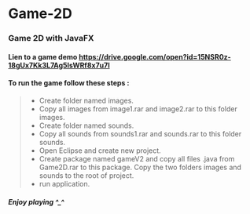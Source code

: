 # Game-2D

### Game 2D with JavaFX

#### Lien to a game demo <https://drive.google.com/open?id=15NSR0z-18gUx7Kk3L7Ag5lsWRf8x7u7l>

#### To run the game follow these steps :

> - Create folder named images.
> - Copy all images from image1.rar and image2.rar to this folder images.
> - Create folder named sounds.
> - Copy all sounds from sounds1.rar and sounds.rar to this folder sounds.
> - Open Eclipse and create new project.
> - Create package named gameV2 and copy all files .java from Game2D.rar to this package.
> Copy the two folders images and sounds to the root of project.
> - run application.

##### Enjoy playing ^_^
